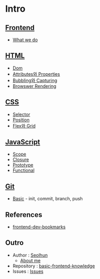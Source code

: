 # Intro

## [Frontend](1-frontend/README.md)
* [What we do](1-frontend/WhatWeDo.md)

## [HTML](2-html/README.md)
* [Dom](2-html/Dom.md)
* [Attributes와 Properties](2-html/AttributeAndProperty.md)
* [Bubbling와 Capturing](2-html/BubblingAndCapturing.md)
* [Browswer Rendering](2-html/BrowswerRendering.md)

## [CSS](3-css/README.md)
* [Selector](3-css/Selector.md)
* [Position](3-css/Position.md)
* [Flex와 Grid](3-css/FlexAndGrid.md)

## [JavaScript](4-js/README.md)
* [Scope](4-js/Scope.md)
* [Closure](4-js/Closure.md)
* [Prototype](4-js/Prototype.md)
* [Functional](4-js/Functional.md)

## [Git](git/README.md)
* [Basic](git/Basic.md) - init, commit, branch, push

## References
* [frontend-dev-bookmarks](https://github.com/dypsilon/frontend-dev-bookmarks)

## Outro
- Author : [Seolhun](https://github.com/Seolhun)
	* [About me](GLOSSARY.md)
- Repository : [basic-frontend-knowledge](https://github.com/Seolhun/basic-frontend-knowledge)
- Issues : [Issues](https://github.com/Seolhun/basic-frontend-knowledge/issues)





